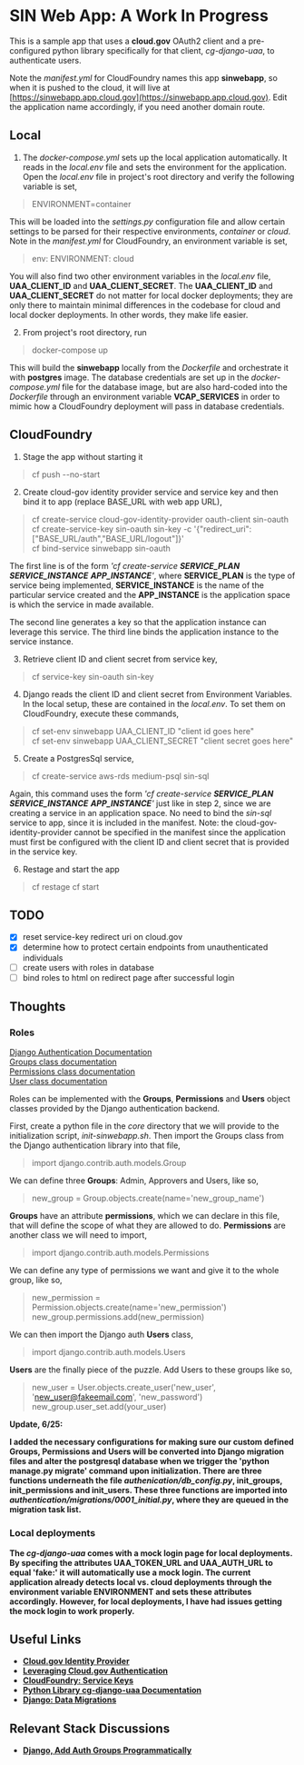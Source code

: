 # <b>SIN Web App: A Work In Progress</b>

This is a sample app that uses a <b>cloud.gov</b> OAuth2 client and a pre-configured python library specifically for that client, <i>cg-django-uaa</i>, to authenticate users.

Note the <i>manifest.yml</i> for CloudFoundry names this app <b>sinwebapp</b>, so when it is pushed to the cloud, it will live at [https://sinwebapp.app.cloud.gov](https://sinwebapp.app.cloud.gov). Edit the application name accordingly, if you need another domain route.

## Local 

1. The <i>docker-compose.yml</i> sets up the local application automatically. It reads in the <i>local.env</i> file and sets the environment for the application. Open the <i>local.env</i> file in project's root directory and verify the following variable is set,

> ENVIRONMENT=container

This will be loaded into the <i>settings.py</i> configuration file and allow certain settings to be parsed for their respective environments, <i>container</i> or <i>cloud</i>. Note in the <i>manifest.yml</i> for CloudFoundry, an environment variable is set,

> env: ENVIRONMENT: cloud

You will also find two other environment variables in the <i>local.env</i> file, <b>UAA_CLIENT_ID</b> and <b>UAA_CLIENT_SECRET</b>. The <b>UAA_CLIENT_ID</b> and <b>UAA_CLIENT_SECRET</b> do not matter for local docker deployments; they are only there to maintain minimal differences in the codebase for cloud and local docker deployments. In other words, they make life easier. 

2. From project's root directory, run 
>docker-compose up  
    
This will build the <b><b>sinwebapp</b></b> locally from the <i>Dockerfile</i> and orchestrate it with <b>postgres</b> image. The database credentials are set up in the <i>docker-compose.yml</i> file for the database image, but are also hard-coded into the <i>Dockerfile</i> through an environment variable <b>VCAP_SERVICES</b> in order to mimic how a CloudFoundry deployment will pass in database credentials.

## CloudFoundry

1. Stage the app without starting it

> cf push --no-start

2. Create cloud-gov identity provider service and service key and then bind it to app (replace BASE_URL with web app URL),

> cf create-service cloud-gov-identity-provider oauth-client sin-oauth <br>
> cf create-service-key sin-oauth sin-key -c '{"redirect_uri": ["BASE_URL/auth","BASE_URL/logout"]}'<br>
> cf bind-service sinwebapp sin-oauth <br>

The first line is of the form <i>'cf create-service <b>SERVICE_PLAN</b> <b>SERVICE_INSTANCE</b> <b>APP_INSTANCE</b>'</i>, where <b>SERVICE_PLAN</b> is the type of service being implemented, <b>SERVICE_INSTANCE</b> is the name of the particular service created and the <b>APP_INSTANCE</b> is the application space is which the service in made available.

The second line generates a key so that the application instance can leverage this service. The third line binds the application instance to the service instance.

3. Retrieve client ID and client secret from service key,

> cf service-key sin-oauth sin-key

4. Django reads the client ID and client secret from Environment Variables. In the local setup, these are contained in the <i>local.env</i>. To set them on CloudFoundry, execute these commands,

> cf set-env sinwebapp UAA_CLIENT_ID "client id goes here"<br>
> cf set-env sinwebapp UAA_CLIENT_SECRET "client secret goes here"

5. Create a PostgresSql service,

> cf create-service aws-rds medium-psql sin-sql 

Again, this command uses the form <i>'cf create-service <b>SERVICE_PLAN</b> <b>SERVICE_INSTANCE</b> <b>APP_INSTANCE</b>'</i> just like in step 2, since we are creating a service in an application space. No need to bind the <i>sin-sql</i> service to app, since it is included in the manifest. Note: the cloud-gov-identity-provider cannot be specified in the manifest since the application must first be configured with the client ID and client secret that is provided in the service key. 

6. Restage and start the app

> cf restage
> cf start

## TODO
- [x] reset service-key redirect uri on cloud.gov
- [x] determine how to protect certain endpoints from unauthenticated individuals
- [ ] create users with roles in database
- [ ] bind roles to html on redirect page after successful login 

## Thoughts

### Roles
[Django Authentication Documentation](https://docs.djangoproject.com/en/3.0/topics/auth/default/)<br>
[Groups class documentation](https://docs.djangoproject.com/en/3.0/ref/contrib/auth/#django.contrib.auth.models.Group)<br>
[Permissions class documentation](https://docs.djangoproject.com/en/3.0/topics/auth/default/#permissions-and-authorization)<br>
[User class documentation](https://docs.djangoproject.com/en/3.0/topics/auth/default/#user-objects)<br>

Roles can be implemented with the <b>Groups</b>, <b>Permissions</b> and <b>Users</b> object classes provided by the Django authentication backend. <br>

First, create a python file in the <i>core</i> directory that we will provide to the initialization script, <i>init-sinwebapp.sh</i>. Then import the Groups class from the Django authentication library into that file,

> import django.contrib.auth.models.Group 

We can define three <b>Groups</b>: Admin, Approvers and Users, like so,

> new_group = Group.objects.create(name='new_group_name') 

<b>Groups</b> have an attribute <b>permissions</b>, which we can declare in this file, that will define the scope of what they are allowed to do. <b>Permissions</b> are another class we will need to import,

> import django.contrib.auth.models.Permissions

We can define any type of permissions we want and give it to the whole group, like so,

> new_permission = Permission.objects.create(name='new_permission')<br> 
> new_group.permissions.add(new_permission)

We can then import the Django auth <b>Users</b> class,

> import django.contrib.auth.models.Users

<b>Users</b> are the finally piece of the puzzle. Add Users to these groups like so,

> new_user = User.objects.create_user('new_user', 'new_user@fakeemail.com', 'new_password')
> new_group.user_set.add(your_user)

<b> Update, 6/25:

I added the necessary configurations for making sure our custom defined Groups, Permissions and Users will be converted into Django migration files and alter the postgresql database when we trigger the 'python manage.py migrate' command upon initialization. There are three functions underneath the file <i>authenication/db_config.py</i>, <b>init_groups</b>, <b>init_permissions</b> and <b>init_users</b>. These three functions are imported into <i>authentication/migrations/0001_initial.py</i>, where they are queued in the migration task list.

### Local deployments
The <i>cg-django-uaa</i> comes with a mock login page for local deployments. By specifing the attributes <b>UAA_TOKEN_URL</b> and <b>UAA_AUTH_URL</b> to equal 'fake:' it will automatically use a mock login. The current application already detects local vs. cloud deployments through the environment variable <b>ENVIRONMENT</b> and sets these attributes accordingly. However, for local deployments, I have had issues getting the mock login to work properly.<br>

## Useful Links
- [Cloud.gov Identity Provider](https://cloud.gov/docs/services/cloud-gov-identity-provider/) <br/>
- [Leveraging Cloud.gov Authentication](https://cloud.gov/docs/management/leveraging-authentication/) <br/>
- [CloudFoundry: Service Keys](https://docs.cloudfoundry.org/devguide/services/service-keys.html) <br/>
- [Python Library cg-django-uaa Documentation](https://cg-django-uaa.readthedocs.io/en/latest/quickstart.html)<br/>
- [Django: Data Migrations](https://docs.djangoproject.com/en/3.0/topics/migrations/#data-migrations)

## Relevant Stack Discussions
-  [Django, Add Auth Groups Programmatically](https://stackoverflow.com/questions/25024795/django-1-7-where-to-put-the-code-to-add-groups-programmatically/25803284#25803284)<br>